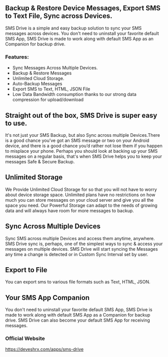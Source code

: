 

## Backup & Restore Device Messages, Export SMS to Text File, Sync across Devices.



SMS Drive is a simple and easy backup solution to sync your SMS messages across devices. You don't need to uninstall your favorite default SMS App, SMS Drive is made to work along with default SMS App as an Companion for backup drive.

### Features:
- Sync Messages Across Multiple Devices.
- Backup & Restore Messages
- Unlimited Cloud Storage.
- Auto-Backup Messages
- Export SMS to Text, HTML, JSON File
- Low Data Bandwidth consumption thanks to our strong data compression for upload/download


## Straight out of the box, SMS Drive is super easy to use.

It's not just your SMS Backup, but also Sync across multiple Devices.There is a good chance you’ve got an SMS message or two on your Android device, and there is a good chance you’d rather not lose them if you happen to misplace your phone. Perhaps you should look at backing up your SMS messages on a regular basis, that's when SMS Drive helps you to keep your messages Safe & Secure Backup. 

## Unlimited Storage

We Provide Unlimited Cloud Storage for so that you will not have to worry about device storage space. Unlimited plans have no restrictions on how much you can store messages on your cloud server and give you all the space you need. Our Powerful Storage can adapt to the needs of growing data and will always have room for more messages to backup. 

## Sync Across Multiple Devices

Sync SMS across multiple Devices and access them anytime, anywhere. SMS Drive sync is, perhaps, one of the simplest ways to sync & access your messages on multiple devices. SMS Drive will start syncing the Messages any time a change is detected or in Custom Sync Interval set by user. 

## Export to File

You can export sms to various file formats such as Text, HTML, JSON.

## Your SMS App Companion

You don't need to uninstall your favorite default SMS App, SMS Drive is made to work along with default SMS App as a Companion for backup drive. SMS Drive can also become your default SMS App for receiving messages.




### Official Website
https://deveshrx.com/apps/sms-drive